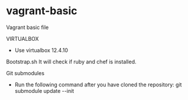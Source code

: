 vagrant-basic
=============

Vagrant basic file

VIRTUALBOX
- Use virtualbox 12.4.10

Bootstrap.sh
It will check if ruby and chef is installed.

Git submodules
- Run the following command after you have cloned the repository: git submodule update --init
